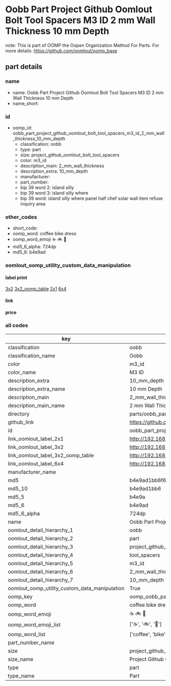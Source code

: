 # Oobb Part Project Github Oomlout Bolt Tool Spacers M3 ID 2 mm Wall Thickness 10 mm Depth  

note: This is part of OOMP the Oopen Organization Method For Parts. For more details: https://github.com/oomlout/oomp_base

##  part details
  







### name
* name: Oobb Part Project Github Oomlout Bolt Tool Spacers M3 ID 2 mm Wall Thickness 10 mm Depth
* name_short: 
### id
* oomp_id: oobb_part_project_github_oomlout_bolt_tool_spacers_m3_id_2_mm_wall_thickness_10_mm_depth
  * classification: oobb
  * type: part
  * size: project_github_oomlout_bolt_tool_spacers
  * color: m3_id
  * description_main: 2_mm_wall_thickness
  * description_extra: 10_mm_depth
  * manufacturer: 
  * part_number: 
  * bip 39 word 2: island silly
  * bip 39 word 3: island silly where
  * bip 39 word: island silly where panel half chef solar wall item refuse inquiry area

### other_codes
* short_code: 
* oomp_word: coffee bike dress
* oomp_word_emoji :coffee: :bike: :dress:
* md5_6_alpha: 724dp
* md5_6: b4e9ad






### oomlout_oomp_utility_custom_data_manipulation
#### label print
[3x2](http://192.168.1.245:1112/?label=oomp%20724dp)
[3x2_oomp_table](http://192.168.1.108:1112/?label=oomp%20724dp)
[2x1](http://192.168.1.242:1112/?label=oomp%20724dp)
[6x4](http://192.168.1.55:1112/?label=oomp%20724dp)    

#### link

                              

#### price







### all codes 
| key | value |  
| --- | --- |  
| classification | oobb |  
| classification_name | Oobb |  
| color | m3_id |  
| color_name | M3 ID |  
| description_extra | 10_mm_depth |  
| description_extra_name | 10 mm Depth |  
| description_main | 2_mm_wall_thickness |  
| description_main_name | 2 mm Wall Thickness |  
| directory | parts/oobb_part_project_github_oomlout_bolt_tool_spacers_m3_id_2_mm_wall_thickness_10_mm_depth |  
| github_link | https://github.com/oomlout/oomlout_oomp_part_src/tree/main/parts/oobb_part_project_github_oomlout_bolt_tool_spacers_m3_id_2_mm_wall_thickness_10_mm_depth |  
| id | oobb_part_project_github_oomlout_bolt_tool_spacers_m3_id_2_mm_wall_thickness_10_mm_depth |  
| link_oomlout_label_2x1 | http://192.168.1.242:1112/?label=oomp%20724dp |  
| link_oomlout_label_3x2 | http://192.168.1.245:1112/?label=oomp%20724dp |  
| link_oomlout_label_3x2_oomp_table | http://192.168.1.108:1112/?label=oomp%20724dp |  
| link_oomlout_label_6x4 | http://192.168.1.55:1112/?label=oomp%20724dp |  
| manufacturer_name |  |  
| md5 | b4e9ad1bb6f6b9cc9d3439f9f4b22bb3 |  
| md5_10 | b4e9ad1bb6 |  
| md5_5 | b4e9a |  
| md5_6 | b4e9ad |  
| md5_6_alpha | 724dp |  
| name | Oobb Part Project Github Oomlout Bolt Tool Spacers M3 ID 2 mm Wall Thickness 10 mm Depth |  
| oomlout_detail_hierarchy_1 | oobb |  
| oomlout_detail_hierarchy_2 | part |  
| oomlout_detail_hierarchy_3 | project_github_bolt |  
| oomlout_detail_hierarchy_4 | tool_spacers |  
| oomlout_detail_hierarchy_5 | m3_id |  
| oomlout_detail_hierarchy_6 | 2_mm_wall_thickness |  
| oomlout_detail_hierarchy_7 | 10_mm_depth |  
| oomlout_oomp_utility_custom_data_manipulation | True |  
| oomp_key | oomp_oobb_part_project_github_oomlout_bolt_tool_spacers_m3_id_2_mm_wall_thickness_10_mm_depth |  
| oomp_word | coffee bike dress |  
| oomp_word_emoji | :coffee: :bike: :dress: |  
| oomp_word_emoji_list | [':coffee:', ':bike:', ':dress:'] |  
| oomp_word_list | ['coffee', 'bike', 'dress'] |  
| part_number_name |  |  
| size | project_github_oomlout_bolt_tool_spacers |  
| size_name | Project Github Oomlout Bolt Tool Spacers |  
| type | part |  
| type_name | Part |  
